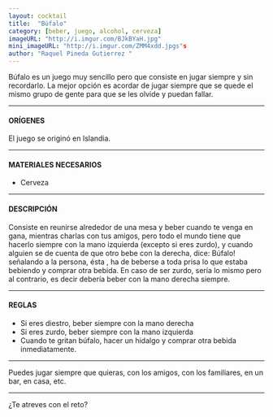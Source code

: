 ```yaml
---
layout: cocktail
title:  "Búfalo"
category: [beber, juego, alcohol, cerveza]
imageURL: "http://i.imgur.com/BJkBYaH.jpg"
mini_imageURL: "http://i.imgur.com/ZMM4xdd.jpgs"s
author: "Raquel Pineda Gutierrez "
---
```


Búfalo es un juego muy sencillo pero que consiste en jugar siempre y sin recordarlo.  La mejor opción es acordar de jugar siempre que se quede el mismo grupo de gente para que se les olvide y puedan fallar.

*******************************************************************

#### ORÍGENES
El juego se originó en Islandia.

*******************************************************************

#### MATERIALES NECESARIOS

- Cerveza

*******************************************************************

#### DESCRIPCIÓN

Consiste en reunirse alrededor de una mesa y beber cuando te venga en gana, mientras charlas con tus amigos, pero todo el mundo tiene que hacerlo siempre con la mano izquierda (excepto si eres zurdo), y cuando alguien se de cuenta de que otro bebe con la derecha, dice: Búfalo! señalando a la persona, ésta , ha de beberse a toda prisa lo que estaba bebiendo y comprar otra bebida. En caso de ser zurdo, sería lo mismo pero al contrario, es decir debería beber con la mano derecha siempre.

*******************************************************************

#### REGLAS

- Si eres diestro, beber siempre con la mano derecha
- Si eres zurdo, beber siempre con la mano izquierda
- Cuando te gritan búfalo, hacer un hidalgo y comprar otra bebida inmediatamente.

*******************************************************************

Puedes jugar siempre que quieras, con los amigos, con los familiares, en un bar, en casa, etc.  

*******************************************************************

¿Te atreves con el reto?
